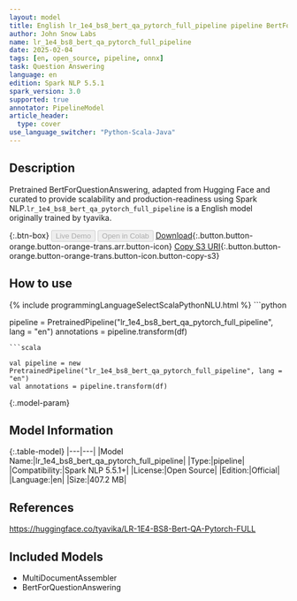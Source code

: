 ```yaml
---
layout: model
title: English lr_1e4_bs8_bert_qa_pytorch_full_pipeline pipeline BertForQuestionAnswering from tyavika
author: John Snow Labs
name: lr_1e4_bs8_bert_qa_pytorch_full_pipeline
date: 2025-02-04
tags: [en, open_source, pipeline, onnx]
task: Question Answering
language: en
edition: Spark NLP 5.5.1
spark_version: 3.0
supported: true
annotator: PipelineModel
article_header:
  type: cover
use_language_switcher: "Python-Scala-Java"
---
```


## Description

Pretrained BertForQuestionAnswering, adapted from Hugging Face and curated to provide scalability and production-readiness using Spark NLP.`lr_1e4_bs8_bert_qa_pytorch_full_pipeline` is a English model originally trained by tyavika.

{:.btn-box}
<button class="button button-orange" disabled>Live Demo</button>
<button class="button button-orange" disabled>Open in Colab</button>
[Download](https://s3.amazonaws.com/auxdata.johnsnowlabs.com/public/models/lr_1e4_bs8_bert_qa_pytorch_full_pipeline_en_5.5.1_3.0_1738669797531.zip){:.button.button-orange.button-orange-trans.arr.button-icon}
[Copy S3 URI](s3://auxdata.johnsnowlabs.com/public/models/lr_1e4_bs8_bert_qa_pytorch_full_pipeline_en_5.5.1_3.0_1738669797531.zip){:.button.button-orange.button-orange-trans.button-icon.button-copy-s3}

## How to use



<div class="tabs-box" markdown="1">
{% include programmingLanguageSelectScalaPythonNLU.html %}
```python

pipeline = PretrainedPipeline("lr_1e4_bs8_bert_qa_pytorch_full_pipeline", lang = "en")
annotations =  pipeline.transform(df)   

```
```scala

val pipeline = new PretrainedPipeline("lr_1e4_bs8_bert_qa_pytorch_full_pipeline", lang = "en")
val annotations = pipeline.transform(df)

```
</div>

{:.model-param}
## Model Information

{:.table-model}
|---|---|
|Model Name:|lr_1e4_bs8_bert_qa_pytorch_full_pipeline|
|Type:|pipeline|
|Compatibility:|Spark NLP 5.5.1+|
|License:|Open Source|
|Edition:|Official|
|Language:|en|
|Size:|407.2 MB|

## References

https://huggingface.co/tyavika/LR-1E4-BS8-Bert-QA-Pytorch-FULL

## Included Models

- MultiDocumentAssembler
- BertForQuestionAnswering
